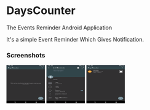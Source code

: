 # DaysCounter
The Events Reminder Android Application


It's a simple Event Reminder Which Gives Notification.

### Screenshots
<img src="Screenshots/Screenshot_1538403380.png" width="100" height="100"/>
<img src="Screenshots/Screenshot_1538403385.png" width="100" height="100"/>
<img src="Screenshots/Screenshot_1538403421.png" width="100" height="100"/>



